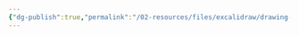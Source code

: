 ```yaml
---
{"dg-publish":true,"permalink":"/02-resources/files/excalidraw/drawing-2024-09-17-08-48-03-excalidraw/","tags":["excalidraw"],"noteIcon":"","updated":"2025-07-12T13:31:41.000+02:00"}
---
```

<style> .container {font-family: sans-serif; text-align: center;} .button-wrapper button {z-index: 1;height: 40px; width: 100px; margin: 10px;padding: 5px;} .excalidraw .App-menu_top .buttonList { display: flex;} .excalidraw-wrapper { height: 800px; margin: 50px; position: relative;} :root[dir="ltr"] .excalidraw .layer-ui__wrapper .zen-mode-transition.App-menu_bottom--transition-left {transform: none;} </style><script src="https://cdn.jsdelivr.net/npm/react@17/umd/react.production.min.js"></script><script src="https://cdn.jsdelivr.net/npm/react-dom@17/umd/react-dom.production.min.js"></script><script type="text/javascript" src="https://cdn.jsdelivr.net/npm/@excalidraw/excalidraw@0/dist/excalidraw.production.min.js"></script><div id="Drawing_2024-09-17_0848.03.excalidraw.md"></div><script>(function(){const InitialData={"type":"excalidraw","version":2,"source":"https://github.com/zsviczian/obsidian-excalidraw-plugin/releases/tag/2.3.0","elements":[{"type":"line","version":1815,"versionNonce":915218920,"index":"a0","isDeleted":false,"id":"jsLbGQlsmeQ066NsAQ0tg","fillStyle":"hachure","strokeWidth":1,"strokeStyle":"solid","roughness":1,"opacity":100,"angle":0,"x":-443.70274307999154,"y":18.470265946217694,"strokeColor":"#000000","backgroundColor":"#000000","width":15.455978176161738,"height":9.707875289537817,"seed":879412376,"groupIds":["pyyZvjK9pOLK8mbEzCxNT"],"frameId":null,"roundness":{"type":2},"boundElements":[],"updated":1726555939984,"link":null,"locked":false,"startBinding":null,"endBinding":null,"lastCommittedPoint":null,"startArrowhead":null,"endArrowhead":null,"points":[[0,0],[-0.03359995255687101,2.034370924645791],[-0.13439981022749203,4.104432567267832],[-1.8815973431849071,5.746205594174961],[-5.241592598872237,6.567092107628515],[-10.113585719618868,6.567092107628523],[-13.439981022749333,5.817587030127438],[-15.23757848454206,4.4078036700658805],[-15.455978176161738,2.034370924645794],[-15.203978531985186,-0.3212164617861776],[-13.171181402294327,-2.2842059504794845],[-9.643186383822645,-3.1407831819092955],[-5.207992646315364,-3.069401745956806],[-1.7303975566789747,-1.9272987707170677],[0,0]]},{"type":"ellipse","version":808,"versionNonce":498880664,"index":"a1","isDeleted":false,"id":"kJ7XbdqxB5ChmTbiEPuJn","fillStyle":"solid","strokeWidth":1,"strokeStyle":"solid","roughness":1,"opacity":100,"angle":0,"x":-457.66377554493334,"y":15.720527325489837,"strokeColor":"#000000","backgroundColor":"#ffff","width":12.598150301522814,"height":4.817989492083792,"seed":1490448792,"groupIds":["pyyZvjK9pOLK8mbEzCxNT"],"frameId":null,"roundness":null,"boundElements":[],"updated":1726555939984,"link":null,"locked":false},{"type":"line","version":2649,"versionNonce":1734386920,"index":"a2","isDeleted":false,"id":"o7QIdMUXzGTdUZKPo4Db6","fillStyle":"hachure","strokeWidth":1,"strokeStyle":"solid","roughness":1,"opacity":100,"angle":0,"x":-443.7708963078589,"y":23.97605094934564,"strokeColor":"#000000","backgroundColor":"#000000","width":15.216863142110162,"height":6.272695492211147,"seed":759463576,"groupIds":["pyyZvjK9pOLK8mbEzCxNT"],"frameId":null,"roundness":{"type":2},"boundElements":[],"updated":1726555939984,"link":null,"locked":false,"startBinding":null,"endBinding":null,"lastCommittedPoint":null,"startArrowhead":null,"endArrowhead":null,"points":[[0,0],[-0.03359995255687102,1.9503834405055314],[-0.2842928166478782,4.144496239139974],[-2.1813833560256795,5.532256910848655],[-5.466432108502811,6.272695492211147],[-10.213514390565784,6.2494163694570695],[-13.165177177645315,5.693807908549378],[-14.894965898438327,4.498529082881196],[-15.216863142110162,2.3760588280086976],[-15.164025382679501,0.19434056033514452],[-14.711472939461073,0.4802093045940079],[-12.939204130453287,1.3086153771406948],[-9.996505613242116,1.8575439504536573],[-5.707636001049982,1.9126761012785864],[-2.2657297224660633,1.2783219464974516],[0,0]]},{"type":"line","version":2727,"versionNonce":940998040,"index":"a3","isDeleted":false,"id":"xc5xeIVF5cx9g69NPQBEM","fillStyle":"hachure","strokeWidth":1,"strokeStyle":"solid","roughness":1,"opacity":100,"angle":0,"x":-443.7780969915824,"y":29.234937020638448,"strokeColor":"#000000","backgroundColor":"#000000","width":15.216863142110162,"height":6.096409109367473,"seed":1114172312,"groupIds":["pyyZvjK9pOLK8mbEzCxNT"],"frameId":null,"roundness":{"type":2},"boundElements":[],"updated":1726555939984,"link":null,"locked":false,"startBinding":null,"endBinding":null,"lastCommittedPoint":null,"startArrowhead":null,"endArrowhead":null,"points":[[0,0],[-0.03359995255687102,1.8955703155400587],[-0.2842928166478782,4.028020275718129],[-2.1813833560256795,5.376779642585521],[-5.466432108502811,6.096409109367473],[-10.213514390565784,6.07378421769335],[-13.165177177645315,5.533790448423778],[-14.894965898438327,4.372103462328927],[-15.216863142110162,2.309282620438358],[-15.164025382679501,0.18887885819069428],[-14.711472939461073,0.4667136134003465],[-12.939204130453287,1.271838353346666],[-9.996505613242116,1.8053399650369855],[-5.707636001049982,1.8589226946506696],[-2.2657297224660633,1.2423962822694417],[0,0]]},{"id":"L0PyPBxk","type":"text","x":-459.2659871297169,"y":46.9497562197606,"width":15.208053588867188,"height":8.63896298639808,"angle":0,"strokeColor":"#1e1e1e","backgroundColor":"transparent","fillStyle":"solid","strokeWidth":2,"strokeStyle":"solid","roughness":1,"opacity":100,"groupIds":[],"frameId":null,"index":"a4","roundness":null,"seed":1276702184,"version":76,"versionNonce":310075544,"isDeleted":false,"boundElements":null,"updated":1726555954676,"link":null,"locked":false,"text":"byte","rawText":"byte","fontSize":6.911170389118467,"fontFamily":5,"textAlign":"left","verticalAlign":"top","containerId":null,"originalText":"byte","autoResize":true,"lineHeight":1.25},{"type":"line","version":1901,"versionNonce":49116904,"index":"a5","isDeleted":false,"id":"6P4PgDI0GY46DJJ6p_w2l","fillStyle":"hachure","strokeWidth":1,"strokeStyle":"solid","roughness":1,"opacity":100,"angle":0,"x":-390.98018354374057,"y":3.8740257289660747,"strokeColor":"#000000","backgroundColor":"#000000","width":23.7576016052862,"height":14.922111750801973,"seed":470411928,"groupIds":["_Ki_NGttoKdto999S6fDx"],"frameId":null,"roundness":{"type":2},"boundElements":[],"updated":1726555970004,"link":null,"locked":false,"startBinding":null,"endBinding":null,"lastCommittedPoint":null,"startArrowhead":null,"endArrowhead":null,"points":[[0,0],[-0.051646960011488156,3.12706018307247],[-0.20658784004596492,6.308981071111135],[-2.8922297606435374,8.832573499555583],[-8.056925761792705,10.094369713777791],[-15.545734963459003,10.094369713777803],[-20.65878400459669,8.94229490948794],[-23.421896365211506,6.775297063323684],[-23.7576016052862,3.1270601830724747],[-23.37024940520001,-0.49374634469565315],[-20.245608324504726,-3.511085117835755],[-14.822677523298124,-4.82774203702417],[-8.005278801781213,-4.718020627091795],[-2.659818440591821,-2.9624780681739225],[0,0]]},{"type":"ellipse","version":894,"versionNonce":1324243432,"index":"a6","isDeleted":false,"id":"8JHwzK84J02NhyWni5Iem","fillStyle":"solid","strokeWidth":1,"strokeStyle":"solid","roughness":1,"opacity":100,"angle":0,"x":-412.4398830541938,"y":-0.35263620891617364,"strokeColor":"#000000","backgroundColor":"#ffff","width":19.364794153806344,"height":7.4057994639202676,"seed":228644760,"groupIds":["_Ki_NGttoKdto999S6fDx"],"frameId":null,"roundness":null,"boundElements":[],"updated":1726555970004,"link":null,"locked":false},{"type":"line","version":2735,"versionNonce":1322966248,"index":"a7","isDeleted":false,"id":"CeA_HkKEHJzJHOayElA-i","fillStyle":"hachure","strokeWidth":1,"strokeStyle":"solid","roughness":1,"opacity":100,"angle":0,"x":-391.0849428295868,"y":12.337045353981907,"strokeColor":"#000000","backgroundColor":"#000000","width":23.390054520780513,"height":9.641848532438534,"seed":1741825176,"groupIds":["_Ki_NGttoKdto999S6fDx"],"frameId":null,"roundness":{"type":2},"boundElements":[],"updated":1726555970004,"link":null,"locked":false,"startBinding":null,"endBinding":null,"lastCommittedPoint":null,"startArrowhead":null,"endArrowhead":null,"points":[[0,0],[-0.05164696001148817,2.9979618390341694],[-0.4369904900345978,6.370563505062243],[-3.3530350606208033,8.503709966978818],[-8.402529736775646,9.641848532438534],[-15.699336730118079,9.606065865187817],[-20.236379146284232,8.752032279456579],[-22.89526173666607,6.914752372368164],[-23.390054520780513,3.652273468761604],[-23.308836857041463,0.29872361073280373],[-22.613212126665953,0.7381364812802248],[-19.889032794760467,2.0114911156260837],[-15.365769483985598,2.855256952112668],[-8.773287635076652,2.9400013571585664],[-3.4826850476940736,1.9649266569890005],[0,0]]},{"type":"line","version":2813,"versionNonce":1144979432,"index":"a8","isDeleted":false,"id":"3Y4K_mOWG4v2DKbUueHjr","fillStyle":"hachure","strokeWidth":1,"strokeStyle":"solid","roughness":1,"opacity":100,"angle":0,"x":-391.09601110189135,"y":20.420553155646637,"strokeColor":"#000000","backgroundColor":"#000000","width":23.390054520780513,"height":9.370876252049547,"seed":1750192536,"groupIds":["_Ki_NGttoKdto999S6fDx"],"frameId":null,"roundness":{"type":2},"boundElements":[],"updated":1726555970004,"link":null,"locked":false,"startBinding":null,"endBinding":null,"lastCommittedPoint":null,"startArrowhead":null,"endArrowhead":null,"points":[[0,0],[-0.05164696001148817,2.913707813127292],[-0.4369904900345978,6.191526662228446],[-3.3530350606208033,8.26472366951039],[-8.402529736775646,9.370876252049547],[-15.699336730118079,9.336099212600462],[-20.236379146284232,8.506067189170858],[-22.89526173666607,6.720421771512738],[-23.390054520780513,3.549630820196349],[-23.308836857041463,0.29032835149034997],[-22.613212126665953,0.7173920643877705],[-19.889032794760467,1.9549606346970763],[-15.365769483985598,2.775013471331211],[-8.773287635076652,2.8573762392244175],[-3.4826850476940736,1.9097048128322374],[0,0]]},{"type":"text","version":169,"versionNonce":1596375784,"index":"a9","isDeleted":false,"id":"yP4omgLo","fillStyle":"solid","strokeWidth":2,"strokeStyle":"solid","roughness":1,"opacity":100,"angle":0,"x":-414.9026650331029,"y":47.65025109165486,"strokeColor":"#1e1e1e","backgroundColor":"transparent","width":29.66986083984375,"height":13.279071604164734,"seed":1985207960,"groupIds":[],"frameId":null,"roundness":null,"boundElements":[],"updated":1726555970004,"link":null,"locked":false,"fontSize":10.623257283331787,"fontFamily":5,"text":"Short","rawText":"Short","textAlign":"left","verticalAlign":"top","containerId":null,"originalText":"Short","autoResize":true,"lineHeight":1.25},{"type":"line","version":1937,"versionNonce":2028443288,"index":"aA","isDeleted":false,"id":"HqjsaCTiuAQDnEyq6fFzQ","fillStyle":"hachure","strokeWidth":1,"strokeStyle":"solid","roughness":1,"opacity":100,"angle":0,"x":-333.5122700620325,"y":-15.511564028661219,"strokeColor":"#000000","backgroundColor":"#000000","width":30.14433202271969,"height":18.933606959560045,"seed":390116248,"groupIds":["Xc795fZp5rLF9J4rSM950"],"frameId":null,"roundness":{"type":2},"boundElements":[],"updated":1726555978556,"link":null,"locked":false,"startBinding":null,"endBinding":null,"lastCommittedPoint":null,"startArrowhead":null,"endArrowhead":null,"points":[[0,0],[-0.06553115657112521,3.9677043996136825],[-0.26212462628451644,8.00501764834341],[-3.6697447679832664,11.207024707680766],[-10.222860425096234,12.808028237349424],[-19.724878127910046,12.80802823734944],[-26.212462628451895,11.346242405912811],[-29.71837950500735,8.596692865829645],[-30.14433202271969,3.9677043996136887],[-29.652848348436212,-0.6264796420442658],[-25.68821337588282,-4.454966343425888],[-18.807441935914234,-6.125578722210606],[-10.157329268525103,-5.986361023978536],[-3.374854563413178,-3.758877852265599],[0,0]]},{"type":"ellipse","version":930,"versionNonce":469024488,"index":"aB","isDeleted":false,"id":"GWCdH8KVeL4yXVQ7BoKo0","fillStyle":"solid","strokeWidth":1,"strokeStyle":"solid","roughness":1,"opacity":100,"angle":0,"x":-360.7409574480084,"y":-20.874474936930874,"strokeColor":"#000000","backgroundColor":"#ffff","width":24.570610881616705,"height":9.396692546793917,"seed":1763082392,"groupIds":["Xc795fZp5rLF9J4rSM950"],"frameId":null,"roundness":null,"boundElements":[],"updated":1726555978556,"link":null,"locked":false},{"type":"line","version":2771,"versionNonce":1508443032,"index":"aC","isDeleted":false,"id":"qySaHipMf8c7Mz5l4xgKf","fillStyle":"hachure","strokeWidth":1,"strokeStyle":"solid","roughness":1,"opacity":100,"angle":0,"x":-333.64519167371196,"y":-4.773439965055992,"strokeColor":"#000000","backgroundColor":"#000000","width":29.677977651878788,"height":12.23385627486611,"seed":2024451480,"groupIds":["Xc795fZp5rLF9J4rSM950"],"frameId":null,"roundness":{"type":2},"boundElements":[],"updated":1726555978556,"link":null,"locked":false,"startBinding":null,"endBinding":null,"lastCommittedPoint":null,"startArrowhead":null,"endArrowhead":null,"points":[[0,0],[-0.06553115657112524,3.803900686977643],[-0.5544661721847746,8.083155221598126],[-4.254427859783783,10.789753146314373],[-10.661372743946611,12.23385627486611],[-19.919772491843535,12.188454191769301],[-25.676503127634803,11.1048316782447],[-29.05017025723534,8.773637795204689],[-29.677977651878788,4.634110206462217],[-29.574926331188454,0.3790291568384446],[-28.692297554763964,0.9365689154768141],[-25.23578003103725,2.5522381028854304],[-19.496532722679106,3.6228325992095054],[-11.131801088192628,3.7303587512686844],[-4.418931513056948,2.4931557710518115],[0,0]]},{"type":"line","version":2849,"versionNonce":1473028584,"index":"aD","isDeleted":false,"id":"KOZ-A4WjM4Zww9a3YCmR4","fillStyle":"hachure","strokeWidth":1,"strokeStyle":"solid","roughness":1,"opacity":100,"angle":0,"x":-333.6592354177232,"y":5.483148521022862,"strokeColor":"#000000","backgroundColor":"#000000","width":29.677977651878788,"height":11.890038808578534,"seed":1060190872,"groupIds":["Xc795fZp5rLF9J4rSM950"],"frameId":null,"roundness":{"type":2},"boundElements":[],"updated":1726555978556,"link":null,"locked":false,"startBinding":null,"endBinding":null,"lastCommittedPoint":null,"startArrowhead":null,"endArrowhead":null,"points":[[0,0],[-0.06553115657112524,3.6969967421525634],[-0.5544661721847746,7.855988097393104],[-4.254427859783783,10.486520420239625],[-10.661372743946611,11.890038808578534],[-19.919772491843535,11.84591269512072],[-25.676503127634803,10.79274405800608],[-29.05017025723534,8.527065508503108],[-29.677977651878788,4.503874245381284],[-29.574926331188454,0.36837700910796733],[-28.692297554763964,0.9102477993636152],[-25.23578003103725,2.4805105937353127],[-19.496532722679106,3.521017350030617],[-11.131801088192628,3.625521611989896],[-4.418931513056948,2.423088698086081],[0,0]]},{"type":"text","version":230,"versionNonce":2107717096,"index":"aE","isDeleted":false,"id":"32GYB5BR","fillStyle":"solid","strokeWidth":2,"strokeStyle":"solid","roughness":1,"opacity":100,"angle":0,"x":-355.3658064502447,"y":44.032976786463564,"strokeColor":"#1e1e1e","backgroundColor":"transparent","width":17.81915283203125,"height":16.84887010228946,"seed":1868441496,"groupIds":[],"frameId":null,"roundness":null,"boundElements":[],"updated":1726555986680,"link":null,"locked":false,"fontSize":13.479096081831567,"fontFamily":5,"text":"int","rawText":"int","textAlign":"left","verticalAlign":"top","containerId":null,"originalText":"int","autoResize":true,"lineHeight":1.25},{"type":"line","version":1991,"versionNonce":1584767720,"index":"aF","isDeleted":false,"id":"VLx59Sb_o8V4C_wcY1Dt5","fillStyle":"hachure","strokeWidth":1,"strokeStyle":"solid","roughness":1,"opacity":100,"angle":0,"x":-262.8613187666181,"y":-38.05152093565771,"strokeColor":"#000000","backgroundColor":"#000000","width":37.375845550576756,"height":23.475709095244856,"seed":1531851240,"groupIds":["1jPE9k7OgpCRI7Sco7KH3"],"frameId":null,"roundness":{"type":2},"boundElements":[],"updated":1726555995399,"link":null,"locked":false,"startBinding":null,"endBinding":null,"lastCommittedPoint":null,"startArrowhead":null,"endArrowhead":null,"points":[[0,0],[-0.08125183815342209,4.919541979518219],[-0.32500735261370767,9.925391713063092],[-4.550102936591952,13.895548398288321],[-12.675286751934715,15.88062674090091],[-24.45680328418173,15.88062674090093],[-32.500735261371084,14.068163906341574],[-36.84770860257948,10.659007622289476],[-37.375845550576756,4.919541979518227],[-36.76645676442604,-0.7767697862397189],[-31.850720556143614,-5.523696257704667],[-23.31927755003375,-7.595082354343928],[-12.594034913781286,-7.422466846290644],[-4.184469664901522,-4.660618717438319],[0,0]]},{"type":"ellipse","version":984,"versionNonce":660103064,"index":"aG","isDeleted":false,"id":"4FA19m2eJaxWzDPT9gf4q","fillStyle":"solid","strokeWidth":1,"strokeStyle":"solid","roughness":1,"opacity":100,"angle":0,"x":-296.62206733839395,"y":-44.7009742941835,"strokeColor":"#000000","backgroundColor":"#ffff","width":30.465009365690072,"height":11.650924261666166,"seed":1904194792,"groupIds":["1jPE9k7OgpCRI7Sco7KH3"],"frameId":null,"roundness":null,"boundElements":[],"updated":1726555995399,"link":null,"locked":false},{"type":"line","version":2825,"versionNonce":1620116968,"index":"aH","isDeleted":false,"id":"SN5MuAl4Kkv-L_WTEOW2R","fillStyle":"hachure","strokeWidth":1,"strokeStyle":"solid","roughness":1,"opacity":100,"angle":0,"x":-263.0261277802902,"y":-24.737360708065104,"strokeColor":"#000000","backgroundColor":"#000000","width":36.797614494627375,"height":15.16871305268007,"seed":1820907496,"groupIds":["1jPE9k7OgpCRI7Sco7KH3"],"frameId":null,"roundness":{"type":2},"boundElements":[],"updated":1726555995399,"link":null,"locked":false,"startBinding":null,"endBinding":null,"lastCommittedPoint":null,"startArrowhead":null,"endArrowhead":null,"points":[[0,0],[-0.08125183815342212,4.716442363328969],[-0.6874805518655476,10.022274200539147],[-5.275049335095632,13.378174935890025],[-13.218996550812463,15.16871305268007],[-24.698452083682938,15.112419178122764],[-31.836201062742767,13.768839639850112],[-36.019198432860996,10.878400984407925],[-36.797614494627375,5.745816069519803],[-36.6698415440441,0.4699568467624947],[-35.575473395455745,1.1612483270801748],[-31.289750128730137,3.164510564368989],[-24.173678662555915,4.491936712400647],[-13.802278911287416,4.62525798981302],[-5.479016805086653,3.0912546001062244],[0,0]]},{"type":"line","version":2903,"versionNonce":1901636760,"index":"aI","isDeleted":false,"id":"LijySpUNKe_241s_rPL4I","fillStyle":"hachure","strokeWidth":1,"strokeStyle":"solid","roughness":1,"opacity":100,"angle":0,"x":-263.04354056643905,"y":-12.020254658324866,"strokeColor":"#000000","backgroundColor":"#000000","width":36.797614494627375,"height":14.742415050525977,"seed":276142824,"groupIds":["1jPE9k7OgpCRI7Sco7KH3"],"frameId":null,"roundness":{"type":2},"boundElements":[],"updated":1726555995399,"link":null,"locked":false,"startBinding":null,"endBinding":null,"lastCommittedPoint":null,"startArrowhead":null,"endArrowhead":null,"points":[[0,0],[-0.08125183815342212,4.58389255836006],[-0.6874805518655476,9.740610525190286],[-5.275049335095632,13.00219780270598],[-13.218996550812463,14.742415050525977],[-24.698452083682938,14.687703245994916],[-31.836201062742767,13.381883356211311],[-36.019198432860996,10.572676920001228],[-36.797614494627375,5.584336984071065],[-36.6698415440441,0.45674928827169203],[-35.575473395455745,1.1286128727657698],[-31.289750128730137,3.0755758916185094],[-24.173678662555915,4.365696362303139],[-13.802278911287416,4.495270809380724],[-5.479016805086653,3.0043786960266665],[0,0]]},{"type":"text","version":290,"versionNonce":1525716120,"index":"aJ","isDeleted":false,"id":"E885eLgi","fillStyle":"solid","strokeWidth":2,"strokeStyle":"solid","roughness":1,"opacity":100,"angle":0,"x":-289.9574375382702,"y":35.7775345301839,"strokeColor":"#1e1e1e","backgroundColor":"transparent","width":31.836166381835938,"height":20.89085159260678,"seed":1070726632,"groupIds":[],"frameId":null,"roundness":null,"boundElements":[],"updated":1726556000512,"link":null,"locked":false,"fontSize":16.712681274085423,"fontFamily":5,"text":"long","rawText":"long","textAlign":"left","verticalAlign":"top","containerId":null,"originalText":"long","autoResize":true,"lineHeight":1.25},{"id":"XYcbX9_0Xx-_f7HhbaqcW","type":"arrow","x":-470.7659871297169,"y":103.58871920615869,"width":215,"height":3.5,"angle":0,"strokeColor":"#1e1e1e","backgroundColor":"transparent","fillStyle":"solid","strokeWidth":2,"strokeStyle":"solid","roughness":1,"opacity":100,"groupIds":[],"frameId":null,"index":"aK","roundness":{"type":2},"seed":441807848,"version":70,"versionNonce":203751400,"isDeleted":false,"boundElements":null,"updated":1726556007509,"link":null,"locked":false,"points":[[0,0],[215,-3.5]],"lastCommittedPoint":null,"startBinding":null,"endBinding":null,"startArrowhead":null,"endArrowhead":"arrow","elbowed":false}],"appState":{"theme":"dark","viewBackgroundColor":"#ffffff","currentItemStrokeColor":"#1e1e1e","currentItemBackgroundColor":"transparent","currentItemFillStyle":"solid","currentItemStrokeWidth":2,"currentItemStrokeStyle":"solid","currentItemRoughness":1,"currentItemOpacity":100,"currentItemFontFamily":5,"currentItemFontSize":16,"currentItemTextAlign":"left","currentItemStartArrowhead":null,"currentItemEndArrowhead":"arrow","scrollX":692.5159871297169,"scrollY":191.7003432938413,"zoom":{"value":2},"currentItemRoundness":"round","gridSize":null,"gridColor":{"Bold":"#C9C9C9","Regular":"#EDEDED"},"currentStrokeOptions":null,"previousGridSize":null,"frameRendering":{"enabled":true,"clip":true,"name":true,"outline":true},"objectsSnapModeEnabled":false},"files":{}};InitialData.scrollToContent=true;App=()=>{const e=React.useRef(null),t=React.useRef(null),[n,i]=React.useState({width:void 0,height:void 0});return React.useEffect(()=>{i({width:t.current.getBoundingClientRect().width,height:t.current.getBoundingClientRect().height});const e=()=>{i({width:t.current.getBoundingClientRect().width,height:t.current.getBoundingClientRect().height})};return window.addEventListener("resize",e),()=>window.removeEventListener("resize",e)},[t]),React.createElement(React.Fragment,null,React.createElement("div",{className:"excalidraw-wrapper",ref:t},React.createElement(ExcalidrawLib.Excalidraw,{ref:e,width:n.width,height:n.height,initialData:InitialData,viewModeEnabled:!0,zenModeEnabled:!0,gridModeEnabled:!1})))},excalidrawWrapper=document.getElementById("Drawing_2024-09-17_0848.03.excalidraw.md");ReactDOM.render(React.createElement(App),excalidrawWrapper);})();</script>